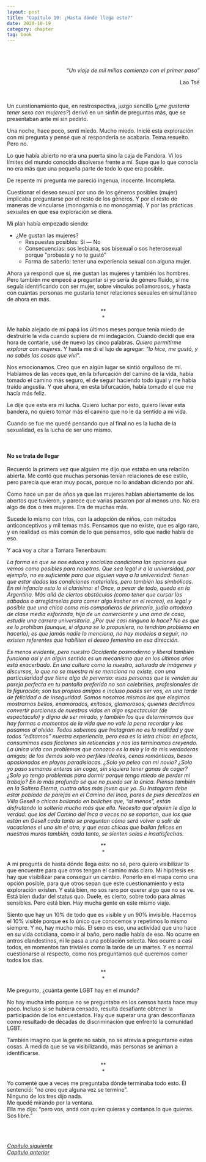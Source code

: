 ```yaml
---
layout: post
title: "Capítulo 10: ¿Hasta dónde llega esto?"
date: 2020-10-19
category: chapter
tag: book
---
```

<br>
<br>

<p style="text-align: right">
<em>“Un viaje de mil millas comienzo con el primer paso”</em></p>
<p style="text-align: right">
Lao Tsé</p>

<br>

Un cuestionamiento que, en restrospectiva, juzgo sencillo (_¿me gustaría tener sexo con mujeres?_) derivó en un sinfín de preguntas más, que se presentaban ante mí sin pedirlo.

Una noche, hace poco, sentí miedo. Mucho miedo. Inicié esta exploración con mi pregunta y pensé que al responderla se acabaría. Tema resuelto. Pero no.

Lo que había abierto no era una puerta sino la caja de Pandora. Vi los límites del mundo conocido disolverse frente a mí. Supe que lo que conocía no era más que una pequeña parte de todo lo que era posible.

De repente mi pregunta me pareció ingenua, inocente. Incompleta.

Cuestionar el deseo sexual por uno de los géneros posibles (mujer) implicaba preguntarse por el resto de los géneros. Y por el resto de maneras de vincularse (monogamia o no monogamia). Y por las prácticas sexuales en que esa exploración se diera.

Mi plan había empezado siendo:

*   ¿Me gustan las mujeres?
    *   Respuestas posibles: Sí —  No
    *   Consecuencias: sos lesbiana, sos bisexual o sos heterosexual porque "probaste y no te gustó"
    *   Forma de saberlo: tener una experiencia sexual con alguna mujer.

Ahora ya respondí que sí, me gustan las mujeres y también los hombres. Pero también me empecé a preguntar si yo sería de género fluido, si me seguía identificando con ser mujer, sobre vínculos poliamorosos, y hasta con cuántas personas me gustaría tener relaciones sexuales en simultáneo de ahora en más.

<p style="text-align: center;">
**<br>
*<br>
</p>


Me había alejado de mi papá los últimos meses porque tenía miedo de destruirle la vida cuando supiera de mi indagación. Cuando  decidí que era hora de contarle, usé de nuevo las cinco palabras. _Quiero permitirme explorar con mujeres_. Y hasta me di el lujo de agregar: “_lo hice, me gustó, y no sabés las cosas que viví_”.

Nos emocionamos. Creo que en algún lugar se sintió orgulloso de mí. Hablamos de las veces que, en la bifurcación del camino de la vida, había tomado el camino más seguro, el de seguir haciendo todo igual y me había traído angustia. Y que ahora, en esta bifurcación, había tomado el que me hacía más feliz.

Le dije que esta era mi lucha. Quiero luchar por esto, quiero llevar esta bandera, no quiero tomar más el camino que no le da sentido a mi vida.

Cuando se fue me quedé pensando que al final no es la lucha de la sexualidad, es la lucha de ser uno mismo.

<br>

#### No se trata de llegar

Recuerdo la primera vez que alguien me dijo que estaba en una relación abierta. Me contó que muchas personas tenían relaciones de ese estilo, pero parecía que eran muy pocas, porque no lo andaban diciendo por ahí.

Como hace un par de años ya que las mujeres hablan abiertamente de los abortos que tuvieron, y parece que varias pasaron por al menos uno. No era algo de dos o tres mujeres. Era de muchas más.

Sucede lo mismo con tríos, con la adopción de niños, con métodos anticonceptivos y mil temas más. Pensamos que no existe, que es algo raro, y en realidad es más común de lo que pensamos, sólo que nadie habla de eso.

Y acá voy a citar a Tamara Tenenbaum:

_La forma en que se nos educa y socializa condiciona las opciones que vemos como posibles para nosotras. Que sea legal ir a la universidad, por ejemplo, no es suficiente para que alguien vaya a la universidad: tienen que estar dadas las condiciones materiales, pero también las simbólicas. En mi infancia esto lo vi clarísimo: el Once, a pesar de todo, queda en la Argentina. Más allá de ciertos obstáculos (como tener que cursar los sábados o arreglárselas para comer algo kosher en el recreo), es legal y posible que una chica como mis compañeras de primaria, judía ortodoxa de clase media esforzada, hija de un comerciante y una ama de casa, estudie una carrera universitaria. ¿Por qué casi ninguna lo hace? No es que se lo prohíban (aunque, si alguna se lo propusiera, no tendrían problema en hacerlo); es que jamás nadie lo menciona, no hay modelos a seguir, no existen referentes que habiliten el deseo femenino en esa dirección._

_Es menos evidente, pero nuestro Occidente posmoderno y liberal también funciona así y en algún sentido es un mecanismo que en los últimos años está exacerbado. En una cultura como la nuestra, saturada de imágenes y discursos, lo que no se muestra ni se menciona no existe, con una particularidad que tiene algo de perverso: esas personas que te venden su pareja perfecta en tu pantalla preferida no son celebrities, profesionales de la figuración; son tus propios amigos e incluso podés ser vos, en una tarde de felicidad o de inseguridad. Somos nosotros mismos los que elegimos mostrarnos bellos, enamorados, exitosos, glamorosos; quienes decidimos convertir porciones de nuestras vidas en algo espectacular (de espectáculo) y digno de ser mirado, y también los que determinamos que hay formas o momentos de la vida que no vale la pena recordar y los pasamos al olvido. Todos sabemos que Instagram no es la realidad y que todos “editamos” nuestra experiencia, pero esa es la letra chica: en efecto, consumimos esas ficciones sin reticencias y nos las terminamos creyendo. La única vida con problemas que conozco es la mía y la de mis verdaderas amigas; de los demás solo veo perfiles ideales, cenas románticas, besos apasionados en playas paradisíacas. ¿Solo yo peleo con mi novio? ¿Solo yo paso semanas enteras sin coger, sin siquiera tener ganas de coger? ¿Solo yo tengo problemas para dormir porque tengo miedo de perder mi trabajo? En lo más profundo sé que no puedo ser la única. Pienso también en la Soltera Eterna, cuatro años más joven que yo. Su Instagram debe estar poblado de parejas en el Camino del Inca, pares de pies descalzos en Villa Gesell o chicas bailando en boliches que, “al menos”, están disfrutando la soltería mucho más que ella. Necesito que alguien le diga la verdad: que los del Camino del Inca a veces no se soportan, que los que están en Gesell cada tanto se preguntan cómo será volver a salir de vacaciones el uno sin el otro, y que esas chicas que bailan felices en nuestros muros también, cada tanto, se sienten solas e insatisfechas._

<p style="text-align: center;">
**<br>
*<br>
</p>


A mi pregunta de hasta dónde llega esto: no sé, pero quiero visibilizar lo que encuentre para que otros tengan el camino más claro. Mi hipótesis es: hay que visibilizar para conseguir un cambio. Ponerlo en el mapa como una opción posible, para que otros sepan que este cuestionamiento y esta exploración existen. Y está bien, no sos raro por querer algo que no se ve. Está bien dudar del status quo. Duele, es cierto, sobre todo para almas sensibles. Pero está bien. Hay mucha gente en este mismo viaje.

Siento que hay un 10% de todo que es visible y un 90% invisible. Hacemos el 10% visible porque es lo único que conocemos y repetimos lo mismo siempre. Y no, hay mucho más. El sexo es eso, una actividad que uno hace en su vida cotidiana, como ir al baño, pero nadie habla de eso. No ocurre en antros clandestinos, ni le pasa a una población selecta. Nos ocurre a casi todos, en momentos tan triviales como la tarde de un martes. Y es normal cuestionarse al respecto, como nos preguntamos qué queremos comer todos los días.

<p style="text-align: center;">
**<br>
*<br>
</p>


Me pregunto, ¿cuánta gente LGBT hay en el mundo?

No hay mucha info porque no se preguntaba en los censos hasta hace muy poco. Incluso si se hubiera censado, resulta desafiante obtener la participación de los encuestados. Hay que superar una gran desconfianza como resultado de décadas de discriminación que enfrentó la comunidad LGBT.

También imagino que la gente no sabía, no se atrevía a preguntarse estas cosas. A medida que se va visibilizando, más personas se animan a identificarse.

<p style="text-align: center;">
**<br>
*<br>
</p>


Yo comenté que a veces me preguntaba dónde terminaba todo esto. Él sentenció: "no creo que alguna vez se termine".<br>
Ninguno de los tres dijo nada.<br>
Me quedé mirando por la ventana.<br>
Ella me dijo: “pero vos, andá con quien quieras y contanos lo que quieras. Sos libre.”

<br>
<br>

_[Capítulo siguiente](https://youngdel.fi/posts/chapter/2020/10/19/epilogo/)_<br>
_[Capítulo anterior](https://youngdel.fi/posts/chapter/2020/10/19/capitulo-9/)_